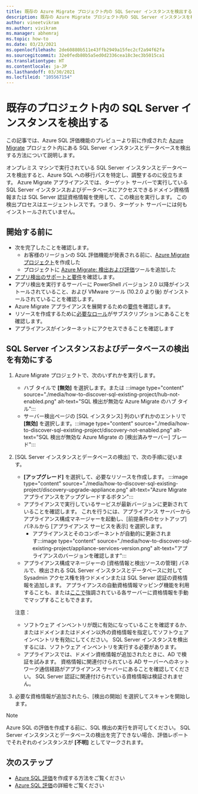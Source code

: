 ```yaml
---
title: 既存の Azure Migrate プロジェクト内の SQL Server インスタンスを検出する
description: 既存の Azure Migrate プロジェクト内の SQL Server インスタンスを検出する方法について説明します。
author: vineetvikram
ms.author: vivikram
ms.manager: abhemraj
ms.topic: how-to
ms.date: 03/23/2021
ms.openlocfilehash: 2de60880b511e43ffb2949a15fec2cf2a94f62fa
ms.sourcegitcommit: 32e0fedb80b5a5ed0d2336cea18c3ec3b5015ca1
ms.translationtype: HT
ms.contentlocale: ja-JP
ms.lasthandoff: 03/30/2021
ms.locfileid: "105567154"
---
```

# <a name="discover-sql-server-instances-in-an-existing-project"></a>既存のプロジェクト内の SQL Server インスタンスを検出する 

この記事では、Azure SQL 評価機能のプレビューより前に作成された [Azure Migrate](./migrate-services-overview.md) プロジェクト内にある SQL Server インスタンスとデータベースを検出する方法について説明します。

オンプレミス マシンで実行されている SQL Server インスタンスとデータベースを検出すると、Azure SQL への移行パスを特定し、調整するのに役立ちます。 Azure Migrate アプライアンスでは、ターゲット サーバーで実行している SQL Server インスタンスおよびデータベースにアクセスできるドメイン資格情報または SQL Server 認証資格情報を使用して、この検出を実行します。 この検出プロセスはエージェントレスです。つまり、ターゲット サーバーには何もインストールされていません。

## <a name="before-you-start"></a>開始する前に

- 次を完了したことを確認します。
    - お客様のリージョンの SQL 評価機能が発表される前に、[Azure Migrate プロジェクト](./create-manage-projects.md)を作成した
    - プロジェクトに [Azure Migrate: 検出および評価](./how-to-assess.md)ツールを追加した
- [アプリ検出のサポートと要件](./migrate-support-matrix-vmware.md#vmware-requirements)を確認します。
-  アプリ検出を実行するサーバーに PowerShell バージョン 2.0 以降がインストールされていること、および VMware ツール (10.2.0 より後) がインストールされていることを確認します。
- Azure Migrate アプライアンスを展開するための[要件](./migrate-appliance.md)を確認します。
- リソースを作成するために[必要なロール](./create-manage-projects.md#verify-permissions)がサブスクリプションにあることを確認します。
- アプライアンスがインターネットにアクセスできることを確認します

## <a name="enable-discovery-of-sql-server-instances-and-databases"></a>SQL Server インスタンスおよびデータベースの検出を有効にする

1. Azure Migrate プロジェクトで、次のいずれかを実行します。
    - ハブ タイルで **[無効]** を選択します。または :::image type="content" source="./media/how-to-discover-sql-existing-project/hub-not-enabled.png" alt-text="SQL 検出が無効な Azure Migrate のハブ タイル":::
    - サーバー検出ページの [SQL インスタンス] 列のいずれかのエントリで **[無効]** を選択します。:::image type="content" source="./media/how-to-discover-sql-existing-project/discovery-not-enabled.png" alt-text="SQL 検出が無効な Azure Migrate の [検出済みサーバー] ブレード":::
2. [SQL Server インスタンスとデータベースの検出] で、次の手順に従います。
    - **[アップグレード]** を選択して、必要なリソースを作成します。
        :::image type="content" source="./media/how-to-discover-sql-existing-project/discovery-upgrade-appliance.png" alt-text="Azure Migrate アプライアンスをアップグレードするボタン":::
    - アプライアンスで実行しているサービスが最新バージョンに更新されていることを確認します。 これを行うには、アプライアンス サーバーからアプライアンス構成マネージャーを起動し、[前提条件のセットアップ] パネルから [アプライアンス サービスを表示] を選択します。
        - アプライアンスとそのコンポーネントが自動的に更新されます:::image type="content" source="./media/how-to-discover-sql-existing-project/appliance-services-version.png" alt-text="アプライアンスのバージョンを確認します":::
    - アプライアンス構成マネージャーの [資格情報と検出ソースの管理] パネルで、検出される SQL Server インスタンスとデータベースに対して Sysadmin アクセス権を持つドメインまたは SQL Server 認証の資格情報を追加します。
    アプライアンスの自動資格情報マッピング機能を利用することも、または[ここで](./tutorial-discover-vmware.md#start-continuous-discovery)強調されている各サーバーに資格情報を手動でマップすることもできます。

    注意：
    - ソフトウェア インベントリが既に有効になっていることを確認するか、またはドメインまたはドメイン以外の資格情報を指定してソフトウェア インベントリを有効にしてください。 SQL Server インスタンスを検出するには、ソフトウェア インベントリを実行する必要があります。
    - アプライアンスでは、ドメイン資格情報が追加されたときに、AD で検証を試みます。 資格情報に関連付けられている AD サーバーへのネットワーク通信経路がアプライアンス サーバーにあることを確認してください。 SQL Server 認証に関連付けられている資格情報は検証されません。

3. 必要な資格情報が追加されたら、[検出の開始] を選択してスキャンを開始します。

> [!Note]
>Azure SQL の評価を作成する前に、SQL 検出の実行を許可してください。 SQL Server インスタンスとデータベースの検出を完了できない場合、評価レポートでそれぞれのインスタンスが **[不明]** としてマークされます。

## <a name="next-steps"></a>次のステップ

- [Azure SQL 評価](./how-to-create-azure-sql-assessment.md)を作成する方法をご覧ください
- [Azure SQL 評価](./concepts-azure-sql-assessment-calculation.md)の詳細をご覧ください